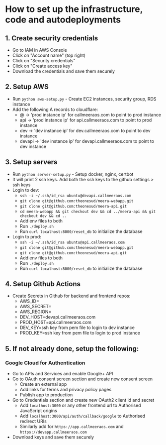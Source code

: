 # How to set up the infrastructure, code and autodeployments

## 1. Create security credentials

-   Go to IAM in AWS Console
-   Click on "Account name" (top right)
-   Click on "Security credentials"
-   Click on "Create access key"
-   Download the credentials and save them securely

## 2. Setup AWS

-   Run `python aws-setup.py` - Create EC2 instances, security group, RDS instance
-   Add the following A records to cloudflare:
    -   @ -> 'prod instance ip' for callmeeraos.com to point to prod instance
    -   api -> 'prod instance ip' for api.callmeeraos.com to point to prod instance
    -   dev -> 'dev instance ip' for dev.callmeeraos.com to point to dev instance
    -   devapi -> 'dev instance ip' for devapi.callmeeraos.com to point to dev instance

## 3. Setup servers

-   Run `python server-setup.py` - Setup docker, nginx, certbot
-   It will print 2 ssh keys. Add both the ssh keys to the github settings > ssh keys
-   Login to dev:
    -   `ssh -i ~/.ssh/id_rsa ubuntu@devapi.callmeeraos.com`
    -   `git clone git@github.com:theonesud/meera-webapp.git`
    -   `git clone git@github.com:theonesud/meera-api.git`
    -   `cd meera-webapp && git checkout dev && cd ../meera-api && git checkout dev && cd ..`
    -   Add env files to both
    -   Run `./deploy.sh`
    -   Run `curl localhost:8000/reset_db` to initialize the database
-   Login to prod:
    -   `ssh -i ~/.ssh/id_rsa ubuntu@api.callmeeraos.com`
    -   `git clone git@github.com:theonesud/meera-webapp.git`
    -   `git clone git@github.com:theonesud/meera-api.git`
    -   Add env files to both
    -   Run `./deploy.sh`
    -   Run `curl localhost:8000/reset_db` to initialize the database

## 4. Setup Github Actions

-   Create Secrets in Github for backend and frontend repos:
    -   AWS_ID=
    -   AWS_SECRET=
    -   AWS_REGION=
    -   DEV_HOST=devapi.callmeeraos.com
    -   PROD_HOST=api.callmeeraos.com
    -   DEV_KEY=ssh key from pem file to login to dev instance
    -   PROD_KEY=ssh key from pem file to login to prod instance

## 5. If not already done, setup the following:

### Google Cloud for Authentication

-   Go to APIs and Services and enable Google+ API
-   Go to OAuth consent screen section and create new consent screen
    -   Create an external app
    -   Add links for terms and privacy policy pages
    -   Publish app to production
-   Go to Credentials section and create new OAuth2 client id and secret
    -   Add `localhost:3000` or any other frontend url to Authorised JavaScript origins
    -   Add `localhost:3000/api/auth/callback/google` to Authorised redirect URIs
    -   Similarly add for `https://app.callmeeraos.com` and `https://devapp.callmeeraos.com`
-   Download keys and save them securely
